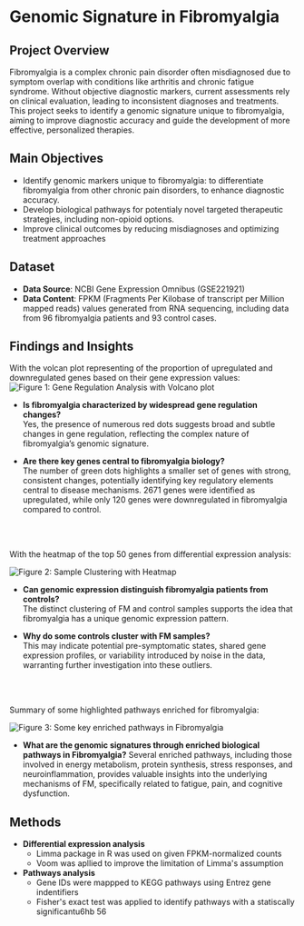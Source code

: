 # Genomic Signature in Fibromyalgia 

## Project Overview
Fibromyalgia is a complex chronic pain disorder often misdiagnosed due to symptom overlap with conditions like arthritis and chronic fatigue syndrome. Without objective diagnostic markers, current assessments rely on clinical evaluation, leading to inconsistent diagnoses and treatments. This project seeks to identify a genomic signature unique to fibromyalgia, aiming to improve diagnostic accuracy and guide the development of more effective, personalized therapies.

## Main Objectives

- Identify genomic markers unique to fibromyalgia: to differentiate fibromyalgia from other chronic pain disorders, to enhance diagnostic accuracy.
- Develop biological pathways for potentialy novel targeted therapeutic strategies, including non-opioid options.
- Improve clinical outcomes by reducing misdiagnoses and optimizing treatment approaches

## Dataset

- **Data Source**: NCBI Gene Expression Omnibus (GSE221921)
- **Data Content**: FPKM (Fragments Per Kilobase of transcript per Million mapped reads) values generated from RNA sequencing, including data from 96 fibromyalgia patients and 93 control cases.

## Findings and Insights  
With the volcan plot representing of the proportion of upregulated and downregulated genes based on their gene expression values:<br>
![Figure 1: Gene Regulation Analysis with Volcano plot](https://github.com/chinguyen19/Data-Science-Bioinformatics-projects/blob/main/Fibromyalgia-vs-ChronicPain_genomic-signature/volcano.png) <br>
- **Is fibromyalgia characterized by widespread gene regulation changes?**  
  Yes, the presence of numerous red dots suggests broad and subtle changes in gene regulation, reflecting the complex nature of fibromyalgia’s genomic signature.  

- **Are there key genes central to fibromyalgia biology?**  
  The number of green dots highlights a smaller set of genes with strong, consistent changes, potentially identifying key regulatory elements central to disease mechanisms. 2671 genes were identified as upregulated, while only 120 genes were downregulated in fibromyalgia compared to control.
 <br>   
 <br>
 
With the heatmap of the top 50 genes from differential expression analysis:<br>

![Figure 2: Sample Clustering with Heatmap](https://github.com/chinguyen19/Data-Science-Bioinformatics-projects/blob/main/Fibromyalgia-vs-ChronicPain_genomic-signature/heatmap_30DEGs_manhattan.png) <br>
- **Can genomic expression distinguish fibromyalgia patients from controls?**  
  The distinct clustering of FM and control samples supports the idea that fibromyalgia has a unique genomic expression pattern.  

- **Why do some controls cluster with FM samples?**  
  This may indicate potential pre-symptomatic states, shared gene expression profiles, or variability introduced by noise in the data, warranting further investigation into these outliers.  
 <br>   
 <br>
 
Summary of some highlighted pathways enriched for fibromyalgia:<br>

![Figure 3: Some key enriched pathways in Fibromyalgia](https://github.com/chinguyen19/Data-Science-Bioinformatics-projects/blob/main/Fibromyalgia-vs-ChronicPain_genomic-signature/key_enrichedPathways.png)  <br>
- **What are the genomic signatures through enriched biological pathways in Fibromyalgia?**
 Several enriched pathways, including those involved in energy metabolism, protein synthesis, stress responses, and neuroinflammation, provides valuable insights into the underlying mechanisms of FM, specifically related to fatigue, pain, and cognitive dysfunction.

## Methods
- **Differential expression analysis**
  - Limma package in R was used on given FPKM-normalized counts
  - Voom was apllied to improve the limitation of Limma's assumption
- **Pathways analysis**
  - Gene IDs were mappped to KEGG pathways using Entrez gene indentifiers
  - Fisher's exact test was applied to identify pathways with a statiscally significantu6hb 56  

